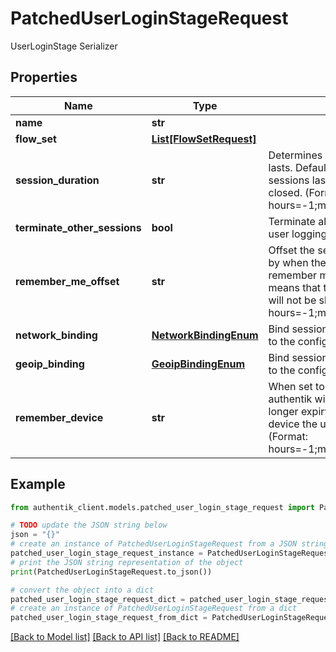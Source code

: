 # PatchedUserLoginStageRequest

UserLoginStage Serializer

## Properties

Name | Type | Description | Notes
------------ | ------------- | ------------- | -------------
**name** | **str** |  | [optional] 
**flow_set** | [**List[FlowSetRequest]**](FlowSetRequest.md) |  | [optional] 
**session_duration** | **str** | Determines how long a session lasts. Default of 0 means that the sessions lasts until the browser is closed. (Format: hours&#x3D;-1;minutes&#x3D;-2;seconds&#x3D;-3) | [optional] 
**terminate_other_sessions** | **bool** | Terminate all other sessions of the user logging in. | [optional] 
**remember_me_offset** | **str** | Offset the session will be extended by when the user picks the remember me option. Default of 0 means that the remember me option will not be shown. (Format: hours&#x3D;-1;minutes&#x3D;-2;seconds&#x3D;-3) | [optional] 
**network_binding** | [**NetworkBindingEnum**](NetworkBindingEnum.md) | Bind sessions created by this stage to the configured network | [optional] 
**geoip_binding** | [**GeoipBindingEnum**](GeoipBindingEnum.md) | Bind sessions created by this stage to the configured GeoIP location | [optional] 
**remember_device** | **str** | When set to a non-zero value, authentik will save a cookie with a longer expiry,to remember the device the user is logging in from. (Format: hours&#x3D;-1;minutes&#x3D;-2;seconds&#x3D;-3) | [optional] 

## Example

```python
from authentik_client.models.patched_user_login_stage_request import PatchedUserLoginStageRequest

# TODO update the JSON string below
json = "{}"
# create an instance of PatchedUserLoginStageRequest from a JSON string
patched_user_login_stage_request_instance = PatchedUserLoginStageRequest.from_json(json)
# print the JSON string representation of the object
print(PatchedUserLoginStageRequest.to_json())

# convert the object into a dict
patched_user_login_stage_request_dict = patched_user_login_stage_request_instance.to_dict()
# create an instance of PatchedUserLoginStageRequest from a dict
patched_user_login_stage_request_from_dict = PatchedUserLoginStageRequest.from_dict(patched_user_login_stage_request_dict)
```
[[Back to Model list]](../README.md#documentation-for-models) [[Back to API list]](../README.md#documentation-for-api-endpoints) [[Back to README]](../README.md)


